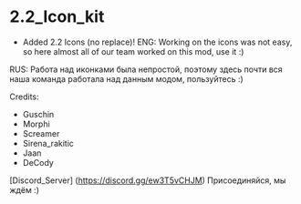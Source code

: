 # 2.2_Icon_kit
+ Added 2.2 Icons (no replace)!
ENG:
Working on the icons was not easy, so here almost all of our team worked on this mod, use it :)

RUS:
Работа над иконками была непростой, поэтому  здесь почти вся наша команда работала над данным модом, пользуйтесь :)

Credits:
* Guschin
* Morphi
* Screamer
* Sirena_rakitic
* Jaan
* DeCody

[Discord_Server] (https://discord.gg/ew3T5vCHJM)
Присоединяйся, мы ждём :)
